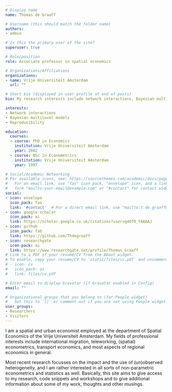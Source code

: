 ```yaml
---
# Display name
name: Thomas de Graaff

# Username (this should match the folder name)
authors:
- admin

# Is this the primary user of the site?
superuser: true

# Role/position
role: Associate professor in spatial economics

# Organizations/Affiliations
organizations:
- name: Vrije Universiteit Amsterdam
  url: ""

# Short bio (displayed in user profile at end of posts)
bio: My research interests include network interactions, Bayesian multilevel models and reproducibility of research

interests:
- Network interactions
- Bayesian multilevel models
- Reproducibility

education:
  courses:
  - course: PhD in Economics
    institution: Vrije Universiteit Amsterdam
    year: 2002
  - course: BSc in Econometrics
    institution: Vrije Universiteit Amsterdam
    year: 1997

# Social/Academic Networking
# For available icons, see: https://sourcethemes.com/academic/docs/page-builder/#icons
#   For an email link, use "fas" icon pack, "envelope" icon, and a link in the
#   form "mailto:your-email@example.com" or "#contact" for contact widget.
social:
- icon: envelope
  icon_pack: fas
  link: '#contact'  # For a direct email link, use "mailto:t.de.graaff@vu.nl".
- icon: google-scholar
  icon_pack: ai
  link: https://scholar.google.co.uk/citations?user=q46f0_YAAAAJ
- icon: github
  icon_pack: fab
  link: https://github.com/Thdegraaff
- icon: researchgate
  icon-pack: ai
  link: https://www.researchgate.net/profile/Thomas_Graaff
# Link to a PDF of your resume/CV from the About widget.
# To enable, copy your resume/CV to `static/files/cv.pdf` and uncomment the lines below.
# - icon: cv
#   icon_pack: ai
#   link: files/cv.pdf

# Enter email to display Gravatar (if Gravatar enabled in Config)
email: ""

# Organizational groups that you belong to (for People widget)
#   Set this to `[]` or comment out if you are not using People widget.
user_groups:
- Researchers
- Visitors
---
```


I am a spatial and urban economist employed at the department of Spatial
Economics of the Vrije Universiteit Amsterdam. My fields of professional
interests include international migration, teleworking, (spatial) econometrics,
transport economics, and most aspects of regional economics in general. 

Most recent research focusses on the impact and the use of (un)observed
heterogeneity, and I am rather interested in all sorts of non-parametric
econometrics and statistics as well. Basically, this site aims to give access to
my research, code snippets and workshops and to give additional information
about some of my work, thoughts and other musings.

